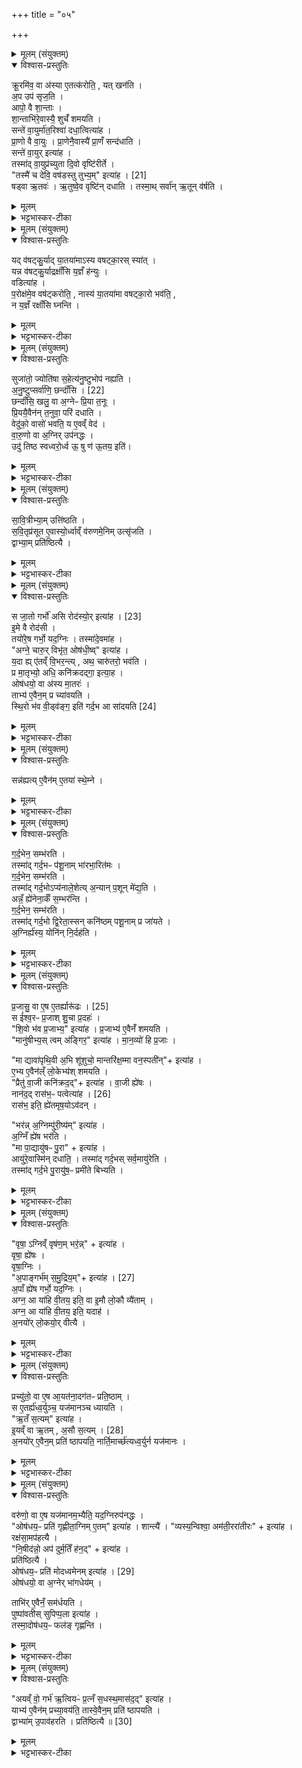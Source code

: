 +++
title = "०५"

+++

<details><summary>मूलम् (संयुक्तम्)</summary>

क्रू॒रमि॑व॒ वा अ॑स्या ए॒तत्क॑रोति॒ यत्खन॑त्य॒प उप॑ सृज॒त्यापो॒ वै शा॒न्ताश्शा॒न्ताभि॑रे॒वास्यै॒ शुचँ॑ शमयति॒ सन्ते॑ वा॒युर्मा॑त॒रिश्वा॑ दधा॒त्वित्या॑ह प्रा॒णो वै वा॒युᳶ प्रा॒णेनै॒वास्यै॑ प्रा॒णँ सन्द॑धाति॒ सन्ते॑ वा॒युरित्या॑ह॒ तस्मा॑द्वा॒युप्र॑च्युता दि॒वो वृष्टि॑रीर्ते॒ तस्मै॑ च देवि॒ वष॑डस्तु [21]  
तुभ्य॒मित्या॑ह॒ षड्वा ऋ॒तव॑ ऋ॒तुष्वे॒व वृष्टि॑न्दधाति॒ तस्मा॒त्सर्वा॑नृ॒तून्व॑र्षति॒
</details>

<details open><summary>विश्वास-प्रस्तुतिः</summary>

क्रू॒रमि॑व॒ वा अ॑स्या ए॒तत्क॑रोति॒ , यत् खन॑ति ।  
अ॒प उप॑ सृज॒ति ।  
आपो॒ वै शा॒न्ताः ।  
शा॒न्ताभि॑रे॒वास्यै॒ शुचँ॑ शमयति ।  
सन्ते॑ वा॒युर्मा॑त॒रिश्वा॑ दधा॒त्वित्या॑ह ।  
प्रा॒णो वै वा॒युः । प्रा॒णेनै॒वास्यै॑ प्रा॒णँ सन्द॑धाति ।  
सन्ते॑ वा॒युर् इत्या॑ह ।  
तस्मा॑द् वा॒युप्र॑च्युता दि॒वो वृष्टि॑रीर्ते ।   
"तस्मै॑ च देवि॒ वष॑डस्तु तुभ्य॒म्" इत्या॑ह । [21]  
षड्वा ऋ॒तवः॑ । ऋ॒तुष्वे॒व वृष्टि॑न् दधाति ।
तस्मा॒थ् सर्वा॑न् ऋ॒तून् व॑र्षति ।  
</details>

<details><summary>मूलम्</summary>

क्रू॒रमि॑व॒ वा अ॑स्या ए॒तत्क॑रोति॒ , यत् खन॑ति ।  
अ॒प उप॑ सृज॒ति ।  
आपो॒ वै शा॒न्ताः ।  
शा॒न्ताभि॑रे॒वास्यै॒ शुचँ॑ शमयति ।  
सन्ते॑ वा॒युर्मा॑त॒रिश्वा॑ दधा॒त्वित्या॑ह ।  
प्रा॒णो वै वा॒युः । प्रा॒णेनै॒वास्यै॑ प्रा॒णँ सन्द॑धाति ।  
सन्ते॑ वा॒युर् इत्या॑ह ।  
तस्मा॑द् वा॒युप्र॑च्युता दि॒वो वृष्टि॑रीर्ते ।   
"तस्मै॑ च देवि॒ वष॑डस्तु तुभ्य॒म्" इत्या॑ह । [21]  
षड्वा ऋ॒तवः॑ । ऋ॒तुष्वे॒व वृष्टि॑न् दधाति ।
तस्मा॒थ् सर्वा॑न् ऋ॒तून् व॑र्षति ।  
</details>

<details><summary>भट्टभास्कर-टीका</summary>

1क्रूरमिवेत्यादि ॥ अस्याः पृथिव्याः अप उपसृजति अश्वलोमेनावटं पूरयित्वा 'सं ते वायुः' इति मन्त्रेणाप उपसृजति अपोवनयति शान्ताः सुखहेतवः । अस्या इति चतुर्थ्यर्थे षष्ठी । प्राणेनेति । प्राणेन वायुना अस्याः प्राणस्थानीयमवटं संदधाति 'हृदयं' इति मन्त्रे दर्शनात् । तस्मादिति । यस्मात् वायुः सन्धातृत्वेन अभिधीयते । तस्मात् वायुप्रच्युता वृष्टिः दिवः पृथिवीं गच्छति गत्वा च खातान्यतिवारयति । ईर गतौ तौदादिकः । षड्वा इति । षट्छब्दवता षट्छब्देनापां उपसर्जनात् वाचकत्वेन षट्छब्दवत्सु षट्स्वपि ऋतुषु वृष्टिं निदधाति ॥
</details>

<details><summary>मूलम् (संयुक्तम्)</summary>

यद्व॑षट्कु॒र्याद्या॒तया॑माऽस्य वषट्का॒रस्स्या॒द्यन्न व॑षट्कु॒र्याद्रक्षाँ॑सि य॒ज्ञँ ह॑न्यु॒र्वडित्या॑ह प॒रोक्ष॑मे॒व वष॑ट्करोति॒ नास्य॑ या॒तया॑मा वषट्का॒रो भव॑ति॒ न य॒ज्ञँ रक्षाँ॑सि घ्नन्ति॒
</details>

<details open><summary>विश्वास-प्रस्तुतिः</summary>

यद् व॑षट्कु॒र्याद् या॒तया॑माऽस्य वषट्का॒रस् स्या॑त् ।  
यन्न व॑षट्कु॒र्याद्रक्षाँ॑सि य॒ज्ञँ ह॑न्युः ।   
वडित्या॑ह ।  
प॒रोक्ष॑मे॒व वष॑ट्करोति॒ , नास्य॑ या॒तया॑मा वषट्का॒रो भव॑ति॒ ,  
न य॒ज्ञँ रक्षाँ॑सि घ्नन्ति ।  
</details>

<details><summary>मूलम्</summary>

यद् व॑षट्कु॒र्याद् या॒तया॑माऽस्य वषट्का॒रस् स्या॑त् ।  
यन्न व॑षट्कु॒र्याद्रक्षाँ॑सि य॒ज्ञँ ह॑न्युः ।   
वडित्या॑ह ।  
प॒रोक्ष॑मे॒व वष॑ट्करोति॒ , नास्य॑ या॒तया॑मा वषट्का॒रो भव॑ति॒ ,  
न य॒ज्ञँ रक्षाँ॑सि घ्नन्ति ।  
</details>

<details><summary>भट्टभास्कर-टीका</summary>

2यदित्यादि ॥ वषट्कारस्य करणे यातयामा आत्तरसः स्यात् उपयुक्तत्वात् । अकरणे यज्ञं रक्षांसि च बाधेरन् । तस्माल्लुप्तवषट्कारं वडित्येव ब्रूयात् । तत्परोक्षमप्रत्यक्षं वषट्कारमेव करोति । तदनया यातयामत्वं अविकृतस्य अनुपयुक्तत्वात् । न च रक्षोभिः पीडा, एकदेशविकृतस्यानन्यत्वेन वषट्कारसद्भावात् ॥
</details>

<details><summary>मूलम् (संयुक्तम्)</summary>

सुजा॑तो॒ ज्योति॑षा स॒हेत्य॑नु॒ष्टुभोप॑ नह्यत्यनु॒ष्टुप् [22]  
सर्वा॑णि॒ छन्दाँ॑सि॒ छन्दाँ॑सि॒ खलु॒ वा अ॒ग्नेᳶ प्रि॒या त॒नूᳶ प्रि॒ययै॒वैन॑न्त॒नुवा॒ परि॑ दधाति॒ वेदु॑को॒ वासो॑ भवति॒ य ए॒वव्ँवेद॑ वारु॒णो वा अ॒ग्निरुप॑नद्ध॒ उदु॑ तिष्ठ स्वध्वरो॒र्ध्व ऊ॒ षु ण॑ ऊ॒तय॒ इति॑
</details>

<details open><summary>विश्वास-प्रस्तुतिः</summary>

सुजा॑तो॒ ज्योति॑षा स॒हेत्य॑नु॒ष्टुभोप॑ नह्यति ।  
अ॒नु॒ष्टुप्सर्वा॑णि॒ छन्दाँ॑सि । [22]  
छन्दाँ॑सि॒ खलु॒ वा अ॒ग्नेᳶ प्रि॒या त॒नूः ।  
प्रि॒ययै॒वैन॑न् त॒नुवा॒ परि॑ दधाति ।   
वेदु॑को॒ वासो॑ भवति॒ य ए॒वव्ँ वेद॑ ।  
वा॒रु॒णो वा अ॒ग्निर् उप॑नद्धः ।  
उदु॑ तिष्ठ स्वध्वरो॒र्ध्व ऊ॒ षु ण॑ ऊ॒तय॒ इति॑।  
</details>

<details><summary>मूलम्</summary>

सुजा॑तो॒ ज्योति॑षा स॒हेत्य॑नु॒ष्टुभोप॑ नह्यति ।  
अ॒नु॒ष्टुप्सर्वा॑णि॒ छन्दाँ॑सि । [22]  
छन्दाँ॑सि॒ खलु॒ वा अ॒ग्नेᳶ प्रि॒या त॒नूः ।  
प्रि॒ययै॒वैन॑न् त॒नुवा॒ परि॑ दधाति ।   
वेदु॑को॒ वासो॑ भवति॒ य ए॒वव्ँ वेद॑ ।  
वा॒रु॒णो वा अ॒ग्निर् उप॑नद्धः ।  
उदु॑ तिष्ठ स्वध्वरो॒र्ध्व ऊ॒ षु ण॑ ऊ॒तय॒ इति॑।  
</details>

<details><summary>भट्टभास्कर-टीका</summary>

3सुजात इत्यादि ॥ अनया त्रिष्टुभा योक्त्रेणापनह्यति परिदधाति संव्ययते एवं वेदिता लब्धवान् भवति । छान्दस उकञ् ॥
</details>

<details><summary>मूलम् (संयुक्तम्)</summary>

सावि॒त्रीभ्या॒मुत्ति॑ष्ठति सवि॒तृप्र॑सूत ए॒वास्यो॒र्ध्वाव्ँव॑रुणमे॒निमुत्सृ॑जति॒ द्वाभ्या॒म्प्रति॑ष्ठित्यै॒
</details>

<details open><summary>विश्वास-प्रस्तुतिः</summary>

सा॒वि॒त्रीभ्या॒म् उत्ति॑ष्ठति ।  
स॒वि॒तृप्र॑सूत ए॒वास्यो॒र्ध्वाव्ँ व॑रुणमे॒निम् उत्सृ॑जति ।  
द्वाभ्या॒म् प्रति॑ष्ठित्यै ।  
</details>

<details><summary>मूलम्</summary>

सा॒वि॒त्रीभ्या॒म् उत्ति॑ष्ठति ।  
स॒वि॒तृप्र॑सूत ए॒वास्यो॒र्ध्वाव्ँ व॑रुणमे॒निम् उत्सृ॑जति ।  
द्वाभ्या॒म् प्रति॑ष्ठित्यै ।  
</details>

<details><summary>भट्टभास्कर-टीका</summary>

4सावित्रीभ्यामित्यादि ॥ तुल्यकार्ययोः द्वितीयायाः सावित्रीत्वात् प्रथमाऽपि सावित्री । यद्वा - देवस्सविता तमर्हतीति देव्या । 'सुपां सुलुक्' इति तृतीयाया लुक् । सवितृप्रसूतः सवित्राऽनुज्ञातः । 'तृतीयाकर्मणि' इति पूर्वपदप्रकृतिस्वरत्वम् । वरुणमेनिमिति । वरुणो वारयिता निरोधकः तत्सम्बन्धिनी याऽस्य मेनिः रूपं वरुणगृहीतत्वं तामूर्ध्वामुत्सृजति सादयति अनेनार्धेन । द्वाभ्यामिति प्रतितिष्ठत्येव ॥
</details>

<details><summary>मूलम् (संयुक्तम्)</summary>

स जा॒तो गर्भो॑ असि [23]  
रोद॑स्यो॒रित्या॑हे॒मे वै रोद॑सी॒ तयो॑रे॒ष गर्भो॒ यद॒ग्निस्तस्मा॑दे॒वमा॒हाग्ने॒ चारु॒र्विभृ॑त॒ ओष॑धी॒ष्वित्या॑ह य॒दा ह्ये॑तव्ँवि॒भर॒न्त्यथ॒ चारु॑तरो॒ भव॑ति॒ प्र मा॒तृभ्यो॒ अधि॒ कनि॑क्रदद्गा॒ इत्या॒हौष॑धयो॒ वा अ॑स्य मा॒तर॒स्ताभ्य॑ ए॒वैन॒म्प्र च्या॑वयति स्थि॒रो भ॑व वी॒ड्व॑ङ्ग॒ इति॑ गर्द॒भ आ सा॑दयति [24]  
</details>

<details open><summary>विश्वास-प्रस्तुतिः</summary>

स जा॒तो गर्भो॑ असि  रोद॑स्यो॒र् इत्या॑ह । [23]  
इ॒मे वै रोद॑सी ।  
तयो॑रे॒ष गर्भो॒ यद॒ग्निः । तस्मा॑दे॒वमा॑ह ।  
"अग्ने॒ चारु॒र् विभृ॑त॒ ओष॑धी॒ष्व्" इत्या॑ह ।  
य॒दा ह्य् ए॑तव्ँ वि॒भर॒न्त्य् , अथ॒ चारु॑तरो॒ भव॑ति ।  
प्र मा॒तृभ्यो॒ अधि॒ कनि॑क्रदद्गा॒ इत्या॒ह ।  
ओष॑धयो॒ वा अ॑स्य मा॒तरः॑ ।  
ताभ्य॑ ए॒वैन॒म् प्र च्या॑वयति ।  
स्थि॒रो भ॑व वी॒ड्व॑ङ्ग॒ इति॑ गर्द॒भ आ सा॑दयति [24]  
</details>

<details><summary>मूलम्</summary>

स जा॒तो गर्भो॑ असि  रोद॑स्यो॒र् इत्या॑ह । [23]  
इ॒मे वै रोद॑सी ।  
तयो॑रे॒ष गर्भो॒ यद॒ग्निः । तस्मा॑दे॒वमा॑ह ।  
"अग्ने॒ चारु॒र् विभृ॑त॒ ओष॑धी॒ष्व्" इत्या॑ह ।  
य॒दा ह्य् ए॑तव्ँ वि॒भर॒न्त्य् , अथ॒ चारु॑तरो॒ भव॑ति ।  
प्र मा॒तृभ्यो॒ अधि॒ कनि॑क्रदद्गा॒ इत्या॒ह ।  
ओष॑धयो॒ वा अ॑स्य मा॒तरः॑ ।  
ताभ्य॑ ए॒वैन॒म् प्र च्या॑वयति ।  
स्थि॒रो भ॑व वी॒ड्व॑ङ्ग॒ इति॑ गर्द॒भ आ सा॑दयति [24]  
</details>

<details><summary>भट्टभास्कर-टीका</summary>

5स जात इति भरणमन्त्रः । इमे इत्यादि । गतम् । यदा हि इत्यादि । यदा ह्येतं जातमग्निं ओषधयो मातृस्थानीया विहरन्ति विविधं परिगृह्णन्ति । 'हृग्रहोर्भः' । 'तिङि चोदात्तवति' इति गतेरनुदात्तत्वम् समासश्च । अनन्तरं चारुतरो दर्शनीयतरो भवति । तस्मादेवमाहेत्येव । ओषधयो वा इति । मातृस्थानीयानां ओषधीनां सकाशमेनं प्रापयति ॥
</details>

<details><summary>मूलम् (संयुक्तम्)</summary>

सन्न॑ह्यत्ये॒वैन॑मे॒तया॑ स्थे॒म्ने
</details>

<details open><summary>विश्वास-प्रस्तुतिः</summary>

सन्न॑ह्यत्य् ए॒वैन॑म् ए॒तया॑ स्थे॒म्ने ।  
</details>

<details><summary>मूलम्</summary>

सन्न॑ह्यत्य् ए॒वैन॑म् ए॒तया॑ स्थे॒म्ने ।  
</details>

<details><summary>भट्टभास्कर-टीका</summary>

6सं नह्यत्येवेति ॥ एतया ऋचा आसादनं गर्दभस्य संनहनार्थम् । स्थिरो भव वीड्वङ्गो दृढाङ्गो भव वाजी भव हे अर्वन् । अरणकुशलेति । तच्च स्थेम्ने वहनकाले स्थिरत्वाय । प्रियस्थिरादिना स्थ आदेशः, उदात्तनिवृत्तिस्वरेण विभक्तेरुदात्तत्वम् ॥
</details>

<details><summary>मूलम् (संयुक्तम्)</summary>

ग॑र्द॒भेन॒ सम्भ॑रति॒ तस्मा॑द्गर्द॒भᳶ प॑शू॒नाम्भा॑रभा॒रित॑मो गर्द॒भेन॒ सम्भ॑रति॒ तस्मा॑द्गर्द॒भोऽप्य॑नाले॒शेत्य॒न्यान्प॒शून्मे॑द्य॒त्यन्नँ॒ ह्ये॑नेना॒र्कँ स॒म्भर॑न्ति गर्द॒भेन॒ सम्भ॑रति॒ तस्मा॑द्गर्द॒भो द्वि॒रेता॒स्सन्कनि॑ष्ठम्पशू॒नाम्प्र जा॑यते॒ऽग्निर्ह्य॑स्य॒ योनि॑न्नि॒र्दह॑ति
</details>

<details open><summary>विश्वास-प्रस्तुतिः</summary>

ग॒र्द॒भेन॒ सम्भ॑रति ।  
तस्मा॑द् गर्द॒भᳶ प॑शू॒नाम् भा॑रभा॒रित॑मः ।  
ग॒र्द॒भेन॒ सम्भ॑रति ।  
तस्मा॑द् गर्द॒भोऽप्य॑नाले॒शेत्य् अ॒न्यान् प॒शून् मे॑द्य॒ति ।  
अन्नँ॒ ह्ये॑नेना॒र्कँ स॒म्भर॑न्ति ।  
ग॒र्द॒भेन॒ सम्भ॑रति ।  
तस्मा॑द् गर्द॒भो द्वि॒रेता॒स्सन् कनि॑ष्ठम् पशू॒नाम् प्र जा॑यते ।  
अ॒ग्निर्ह्य॑स्य॒ योनि॑न् नि॒र्दह॑ति ।  
</details>

<details><summary>मूलम्</summary>

ग॒र्द॒भेन॒ सम्भ॑रति ।  
तस्मा॑द् गर्द॒भᳶ प॑शू॒नाम् भा॑रभा॒रित॑मः ।  
ग॒र्द॒भेन॒ सम्भ॑रति ।  
तस्मा॑द् गर्द॒भोऽप्य॑नाले॒शेत्य् अ॒न्यान् प॒शून् मे॑द्य॒ति ।  
अन्नँ॒ ह्ये॑नेना॒र्कँ स॒म्भर॑न्ति ।  
ग॒र्द॒भेन॒ सम्भ॑रति ।  
तस्मा॑द् गर्द॒भो द्वि॒रेता॒स्सन् कनि॑ष्ठम् पशू॒नाम् प्र जा॑यते ।  
अ॒ग्निर्ह्य॑स्य॒ योनि॑न् नि॒र्दह॑ति ।  
</details>

<details><summary>भट्टभास्कर-टीका</summary>

7गर्दभेनेत्यादि ॥ पशूनां मध्ये अतिशयेन भारभारितमः भारं वोदुं समर्थः अग्नेरपि वोढृत्वात् कुशलस्सूक्ष्मो व्यावर्तकोऽन्यो हेतुः । तेनाल्पेनापि विरहितेऽस्मिन् गर्दभे सत्येव आयतनात् पशूनतिमेद्यति अतिक्रम्य मेहयति द्विरेता भवति । हेतुं समर्थयते - अन्नमिति । अर्कमर्चनीयं अनेन गर्दभेन यस्मात्संभरति तस्मात् अन्नं सन्नद्धेन तथा वोस्यति । 'द्वितीयाटौ स्वेनः' इत्येनादेशः अनुदात्तः । अर्चतेः कर्मणि घोञि अर्कः । तस्मादिति । द्विरेताः अपि सन् कनिष्ठं अतिस्वल्पमेव प्रजायते प्रजामुत्पादयति । अर्ग्निमिति । योनिं प्रजननशक्तिं अस्य स्त्र्यमाणो(?)निर्दहति ॥
</details>

<details><summary>मूलम् (संयुक्तम्)</summary>

प्र॒जासु॒ वा ए॒ष ए॒तर्ह्यारू॑ढः [25]  
स ई॑श्व॒रᳶ प्र॒जाश्शु॒चा प्र॒दह॑श्शि॒वो भ॑व प्र॒जाभ्य॒ इत्या॑ह प्र॒जाभ्य॑ ए॒वैनँ॑ शमयति॒ मानु॑षीभ्य॒स्त्वम॑ङ्गिर॒ इत्या॑ह मान॒व्यो॑ हि प्र॒जा मा द्यावा॑पृथि॒वी अ॒भि शू॑शुचो॒ मान्तरि॑क्ष॒म्मा वन॒स्पती॒नित्या॑है॒भ्य ए॒वैन॑ल्ँलो॒केभ्य॑श्शमयति॒ प्रैतु॑ वा॒जी कनि॑क्रद॒दित्या॑ह वा॒जी ह्ये॑ष नान॑द॒द्रास॑भ॒ᳶ पत्वेति॑ [26]  
आ॒ह॒ रास॑भ॒ इति॒ ह्ये॑तमृष॒योऽव॑द॒न्भर॑न्न॒ग्निम्पु॑री॒ष्य॑मित्या॑हा॒ग्निँ ह्ये॑ष भर॑ति॒ मा पा॒द्यायु॑षᳶ पु॒रेत्या॒हायु॑रे॒वास्मि॑न्दधाति॒ तस्मा॑द्गर्द॒भस्सर्व॒मायु॑रेति॒ तस्मा॑द्गर्द॒भे पु॒रायु॑ष॒ᳶ प्रमी॑ते बिभ्यति॒
</details>

<details open><summary>विश्वास-प्रस्तुतिः</summary>

प्र॒जासु॒ वा ए॒ष ए॒तर्ह्यारू॑ढः । [25]  
स ई॑श्व॒रᳶ प्र॒जाश् शु॒चा प्र॒दहः॑ ।  
"शि॒वो भ॑व प्र॒जाभ्य॒" इत्या॑ह । प्र॒जाभ्य॑ ए॒वैनँ॑ शमयति ।  
"मानु॑षीभ्य॒स् त्वम् अ॑ङ्गिर॒" इत्या॑ह ।  मा॒न॒व्यो॑ हि प्र॒जाः ।  

"मा द्यावा॑पृथि॒वी अ॒भि शू॑शुचो॒ मान्तरि॑क्ष॒म्मा वन॒स्पती॑न्"+ इत्या॑ह ।  
ए॒भ्य ए॒वैन॑ल्ँ लो॒केभ्य॑श् शमयति ।  
"प्रैतु॑ वा॒जी कनि॑क्रद॒द्"+ इत्या॑ह । वा॒जी ह्ये॑षः ।   
नान॑द॒द् रास॑भ॒ᳶ पत्वेत्या॑ह । [26]  
रास॑भ॒ इति॒ ह्ये॑तमृष॒योऽव॑दन् ।  

"भर॑न्न् अ॒ग्निम्पु॑री॒ष्य॑म्" इत्या॑ह ।  
अ॒ग्निँ ह्ये॑ष भर॑ति ।  
"मा पा॒द्यायु॑षᳶ पु॒रा" + इत्या॑ह ।  
आयु॑रे॒वास्मि॑न् दधाति॒ । तस्मा॑द् गर्द॒भस् सर्व॒मायु॑रेति ।  
तस्मा॑द् गर्द॒भे पु॒रायु॑ष॒ᳶ प्रमी॑ते बिभ्यति ।  
</details>

<details><summary>मूलम्</summary>

प्र॒जासु॒ वा ए॒ष ए॒तर्ह्यारू॑ढः । [25]  
स ई॑श्व॒रᳶ प्र॒जाश् शु॒चा प्र॒दहः॑ ।  
"शि॒वो भ॑व प्र॒जाभ्य॒" इत्या॑ह । प्र॒जाभ्य॑ ए॒वैनँ॑ शमयति ।  
"मानु॑षीभ्य॒स् त्वम् अ॑ङ्गिर॒" इत्या॑ह ।  मा॒न॒व्यो॑ हि प्र॒जाः ।  

"मा द्यावा॑पृथि॒वी अ॒भि शू॑शुचो॒ मान्तरि॑क्ष॒म्मा वन॒स्पती॑न्"+ इत्या॑ह ।  
ए॒भ्य ए॒वैन॑ल्ँ लो॒केभ्य॑श् शमयति ।  
"प्रैतु॑ वा॒जी कनि॑क्रद॒द्"+ इत्या॑ह । वा॒जी ह्ये॑षः ।   
नान॑द॒द् रास॑भ॒ᳶ पत्वेत्या॑ह । [26]  
रास॑भ॒ इति॒ ह्ये॑तमृष॒योऽव॑दन् ।  

"भर॑न्न् अ॒ग्निम्पु॑री॒ष्य॑म्" इत्या॑ह ।  
अ॒ग्निँ ह्ये॑ष भर॑ति ।  
"मा पा॒द्यायु॑षᳶ पु॒रा" + इत्या॑ह ।  
आयु॑रे॒वास्मि॑न् दधाति॒ । तस्मा॑द् गर्द॒भस् सर्व॒मायु॑रेति ।  
तस्मा॑द् गर्द॒भे पु॒रायु॑ष॒ᳶ प्रमी॑ते बिभ्यति ।  
</details>

<details><summary>भट्टभास्कर-टीका</summary>

8अथ शिवो भवेत्युपस्थानं विधातुमाह - प्रजास्विति ॥ यदा अग्निः बहिः आसादितो भवति एतर्हि एतस्मिन्काले एषोऽग्निः प्रजास्वारूढो भवति । पूर्ववदिदम एनादेशः । स इत्यादि । गतम् । 'ईश्वरे तोसुन्कसुनौ' इति दहतेः कसुन् । मानव्य इति । उदात्तनिवृत्तिस्वरेण ङीप उदात्तत्वम् । तत 'उदात्तस्वरितयोः' इति विभकिस्स्वर्यते । 'प्रैतु वाजी' इति पूर्ववन्नीयमानमनुमन्त्रयते । 'नानदत्' इत्यादिना शिष्टेन पादत्रयेण उत्तराभ्यां च ऋग्भ्यां गर्दभमन्वीयमानमनुमन्त्रयते । तस्मादिति । आयुषो मध्ये प्रमीते मृते गर्दभे बिभ्यति प्रजाः उत्पातत्वात् ॥
</details>

<details><summary>मूलम् (संयुक्तम्)</summary>

वृषा॒ग्निव्ँवृष॑ण॒म्भर॒न्नित्या॑ह वृषा॒ ह्ये॑ष वृषा॒ग्निर॒पाङ्गर्भ॑म् [27]  
स॒मु॒द्रिय॒मित्या॑हा॒पाँ ह्ये॑ष गर्भो॒ यद॒ग्निरग्न॒ आ या॑हि वी॒तय॒ इति॒ वा इ॒मौ लो॒कौ व्यै॑ता॒मग्न॒ आ या॑हि वी॒तय॒ इति॒ यदाहा॒नयो॑र्लो॒कयो॒र्वीत्यै॒
</details>

<details open><summary>विश्वास-प्रस्तुतिः</summary>

"वृषा॒ ऽग्निव्ँ वृष॑ण॒म् भर॒॑न्न्" + इत्या॑ह ।  
वृषा॒ ह्ये॑षः ।  
वृषा॒ग्निः ।  
"अ॒पाङ्गर्भ॑म् स॒मु॒द्रिय॒म्"+ इत्या॑ह । [27]  
अ॒पाँ ह्ये॑ष गर्भो॒ यद॒ग्निः ।  
अग्न॒ आ या॑हि वी॒तय॒ इति॒ वा इ॒मौ लो॒कौ व्यै॑ताम् ।  
अग्न॒ आ या॑हि वी॒तय॒ इति॒ यदाह॑ ।  
अ॒नयो॑र् लो॒कयो॒र् वीत्यै ।  
</details>

<details><summary>मूलम्</summary>

"वृषा॒ ऽग्निव्ँ वृष॑ण॒म् भर॒॑न्न्" + इत्या॑ह ।  
वृषा॒ ह्ये॑षः ।  
वृषा॒ग्निः ।  
"अ॒पाङ्गर्भ॑म् स॒मु॒द्रिय॒म्"+ इत्या॑ह । [27]  
अ॒पाँ ह्ये॑ष गर्भो॒ यद॒ग्निः ।  
अग्न॒ आ या॑हि वी॒तय॒ इति॒ वा इ॒मौ लो॒कौ व्यै॑ताम् ।  
अग्न॒ आ या॑हि वी॒तय॒ इति॒ यदाह॑ ।  
अ॒नयो॑र् लो॒कयो॒र् वीत्यै ।  
</details>

<details><summary>भट्टभास्कर-टीका</summary>

9वृषा हीति ॥ अयं सेक्ता अग्नि वृष्टिहेतुः । अग्न आयहीति वीतिः प्रजननशक्तिः । 'मन्त्रे वृष' इति क्तिन उदात्तत्वम् । अनयोर्लोकयोः प्रजानां प्रजननार्थं, आयाहीति वचनात् । इमौ लोकौ द्यावापृथिव्यौ व्यैतां व्यगच्छताम् । विगतयोर्ह्यनयोः प्रजननादिसिद्धिरिति । तस्मादेतद्वचनमनयोर्लोकयोः वीत्यै विगमनाय भवति । 'तादौ च' इति गतेः प्रकृतिस्वरत्वम् ॥
</details>

<details><summary>मूलम् (संयुक्तम्)</summary>

प्रच्यु॑तो॒ वा ए॒ष आ॒यत॑ना॒दग॑तᳶ प्रति॒ष्ठाँ स ए॒तर्ह्य॑ध्व॒र्युञ्च॒ यज॑मानञ्च ध्यायत्यृ॒तँ स॒त्यमित्या॑हे॒यव्ँवा ऋ॒तम॒सौ [28]  
स॒त्यम॒नयो॑रे॒वैन॒म्प्रति॑ ष्ठापयति॒ नार्ति॒मार्च्छ॑त्यध्व॒र्युर्न यज॑मानो॒
</details>

<details open><summary>विश्वास-प्रस्तुतिः</summary>

प्रच्यु॑तो॒ वा ए॒ष आ॒यत॑ना॒दग॑तᳶ प्रति॒ष्ठाम् ।  
स ए॒तर्ह्य॑ध्व॒र्युञ्च॒ यज॑मानञ्च ध्यायति ।  
"ऋ॒तँ स॒त्यम्" इत्या॑ह ।   
इ॒यव्ँ वा ऋ॒तम् , अ॒सौ स॒त्यम् । [28]  
अ॒नयो॑र् ए॒वैन॒म् प्रति॑ ष्ठापयति॒ नार्ति॒मार्च्छ॑त्यध्व॒र्युर्न यज॑मानः ।   
</details>

<details><summary>मूलम्</summary>

प्रच्यु॑तो॒ वा ए॒ष आ॒यत॑ना॒दग॑तᳶ प्रति॒ष्ठाम् ।  
स ए॒तर्ह्य॑ध्व॒र्युञ्च॒ यज॑मानञ्च ध्यायति ।  
"ऋ॒तँ स॒त्यम्" इत्या॑ह ।   
इ॒यव्ँ वा ऋ॒तम् , अ॒सौ स॒त्यम् । [28]  
अ॒नयो॑र् ए॒वैन॒म् प्रति॑ ष्ठापयति॒ नार्ति॒मार्च्छ॑त्यध्व॒र्युर्न यज॑मानः ।   
</details>

<details><summary>भट्टभास्कर-टीका</summary>

10प्रच्युत इत्यादि ॥ स्वस्थानात्प्रच्युतः प्रतिष्ठां च गतः क्वचिदास्थापितश्च । सोऽयमिदानीं अध्वर्युः यजमानं ध्यायति चिन्तयति किं कृतमाभ्यामिति क्रुध्यति । ऋतं सत्यमिति समीक्षते । प्रतिष्ठापयतीति । तेन अप्रतिष्ठितत्वदोषाभावः । नार्तिमार्छतीति । आङ्पूर्वोऽयमृच्छतिः विनाशे । अत्रानयोरेको गतिमात्रवचनः । आङ्पूर्वात् क्तिनः 'उपसर्गादृत्ति धातौ' इति वृद्धिः । 'तादौ च' इति गतेः प्रकृतिस्वरत्वम् । अवग्रहो नेष्यते ॥
</details>

<details><summary>मूलम् (संयुक्तम्)</summary>

वरु॑णो॒ वा ए॒ष यज॑मानम॒भ्यैति॒ यद॒ग्निरुप॑नद्ध॒ ओष॑धय॒ᳶ प्रति॑ गृह्णीता॒ग्निमे॒तमित्या॑ह॒ शान्त्यै॒ व्यस्य॒न्विश्वा॒ अम॑ती॒ररा॑ती॒रित्या॑ह॒ रक्ष॑सा॒मप॑हत्यै नि॒षीद॑न्नो॒ अप॑ दुर्म॒तिँ ह॑न॒दित्या॑ह॒ प्रति॑ष्ठित्या॒ ओष॑धय॒ᳶ प्रति॑ मोदध्वम् [29]  
ए॒न॒मित्या॒हौष॑धयो॒ वा अ॒ग्नेर्भा॑ग॒धेय॒न्ताभि॑रे॒वैनँ॒ सम॑र्धयति॒ पुष्पा॑वतीस्सुपिप्प॒ला इत्या॑ह॒ तस्मा॒दोष॑धय॒ᳶ फल॑ङ्गृह्णन्त्य्
</details>

<details open><summary>विश्वास-प्रस्तुतिः</summary>

वरु॑णो॒ वा ए॒ष यज॑मानम॒भ्यैति॒ यद॒ग्निरुप॑नद्धः ।  
"ओष॑धय॒ᳶ प्रति॑ गृह्णीता॒ग्निम् ए॒तम्" इत्या॑ह । शान्त्यै॑ ।
"व्यस्य॒न्विश्वा॒ अम॑ती॒ररा॑तीरः" + इत्या॑ह ।  
रक्ष॑सा॒मप॑हत्यै ।  
"नि॒षीद॑न्नो॒ अप॑ दुर्म॒तिँ ह॑न॒द्" + इत्या॑ह ।  
प्रति॑ष्ठित्यै ।  
ओष॑धय॒ᳶ प्रति॑ मोदध्वमेनम् इत्या॑ह । [29]  
ओष॑धयो॒ वा अ॒ग्नेर् भा॑गधेय॑म् ।   

ताभि॑र् ए॒वैनँ॒ सम॑र्धयति ।   
पुष्पा॑वतीस् सुपिप्प॒ला इत्या॑ह ।  
तस्मा॒दोष॑धय॒ᳶ फल॑ङ् गृह्णन्ति ।  
</details>

<details><summary>मूलम्</summary>

वरु॑णो॒ वा ए॒ष यज॑मानम॒भ्यैति॒ यद॒ग्निरुप॑नद्धः ।  
"ओष॑धय॒ᳶ प्रति॑ गृह्णीता॒ग्निम् ए॒तम्" इत्या॑ह । शान्त्यै॑ ।
"व्यस्य॒न्विश्वा॒ अम॑ती॒ररा॑तीरः" + इत्या॑ह ।  
रक्ष॑सा॒मप॑हत्यै ।  
"नि॒षीद॑न्नो॒ अप॑ दुर्म॒तिँ ह॑न॒द्" + इत्या॑ह ।  
प्रति॑ष्ठित्यै ।  
ओष॑धय॒ᳶ प्रति॑ मोदध्वमेनम् इत्या॑ह । [29]  
ओष॑धयो॒ वा अ॒ग्नेर् भा॑गधेय॑म् ।   

ताभि॑र् ए॒वैनँ॒ सम॑र्धयति ।   
पुष्पा॑वतीस् सुपिप्प॒ला इत्या॑ह ।  
तस्मा॒दोष॑धय॒ᳶ फल॑ङ् गृह्णन्ति ।  
</details>

<details><summary>भट्टभास्कर-टीका</summary>

11वरुणो वा इत्यादि ॥ उपनद्धस्य प्रकृतत्वात् 'ओषधयः' इति द्वौ खर उपावहरणमन्त्रौ । शान्त्यै सुखहेतुत्वाय ॥
</details>

<details><summary>मूलम् (संयुक्तम्)</summary>

अयव्ँवो॒ गर्भ॑ ऋ॒त्वियᳶ॑ प्र॒त्नँ स॒धस्थ॒मास॑द॒दित्या॑ह॒ याभ्य॑ ए॒वैन॑म्प्रच्या॒वय॑ति॒ तास्वे॒वैन॒म्प्रति॑ ष्ठापयति॒ द्वाभ्या॑मु॒पाव॑हरति॒ प्रति॑ष्ठित्यै ॥ [30]  
</details>

<details open><summary>विश्वास-प्रस्तुतिः</summary>

"अयव्ँ वो॒ गर्भ॑ ऋ॒त्वियᳶ॑ प्र॒त्नँ स॒धस्थ॒मास॑द॒द्" इत्या॑ह ।  
याभ्य॑ ए॒वैन॑म् प्रच्या॒वय॑ति॒ तास्वे॒वैन॒म् प्रति॑ ष्ठापयति ।   
द्वाभ्या॑म् उ॒पाव॑हरति । प्रति॑ष्ठित्यै ॥ [30]  
</details>

<details><summary>मूलम्</summary>

"अयव्ँ वो॒ गर्भ॑ ऋ॒त्वियᳶ॑ प्र॒त्नँ स॒धस्थ॒मास॑द॒द्" इत्या॑ह ।  
याभ्य॑ ए॒वैन॑म् प्रच्या॒वय॑ति॒ तास्वे॒वैन॒म् प्रति॑ ष्ठापयति ।   
द्वाभ्या॑म् उ॒पाव॑हरति । प्रति॑ष्ठित्यै ॥ [30]  
</details>

<details><summary>भट्टभास्कर-टीका</summary>

12अयं व इति ॥ यासां सकाशं प्रापयितुं अयं स्थानात् प्रच्यावितः 'प्रमातृभ्यो अधि कनिक्रदत् गाः' इति तास्वेवौषधीषु एनं प्रतिष्ठापयति अयमग्निर्युष्माकं उत्सं आगत इति । द्वाभ्यामित्यादि । गतम् ॥

इति पञ्चमे प्रथमे पञ्चमोनुवाकः ॥  
</details>
